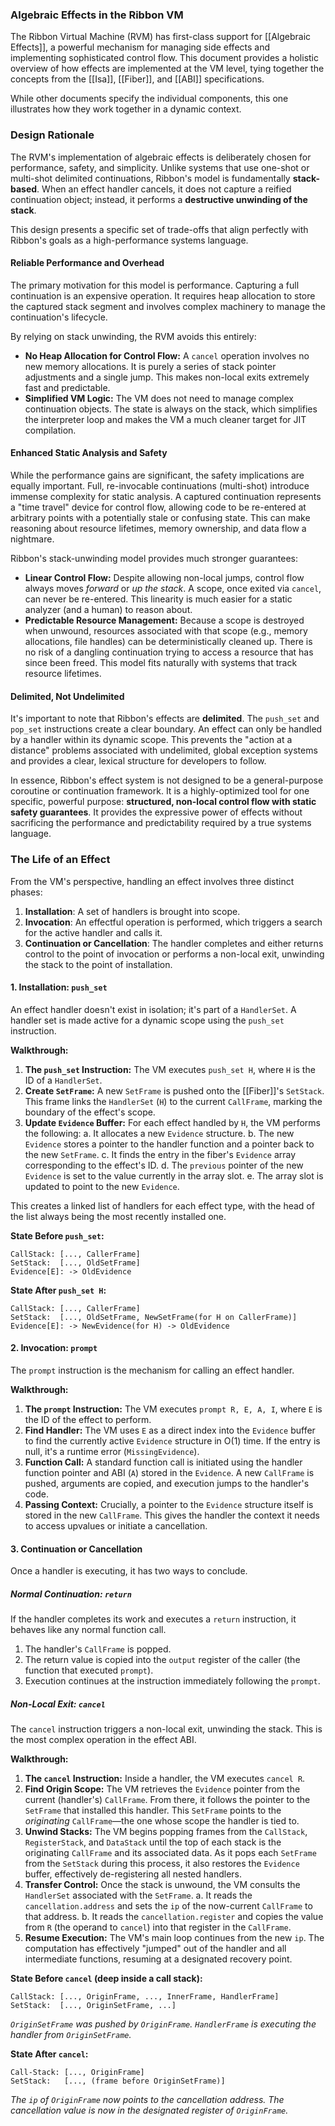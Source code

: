 ### Algebraic Effects in the Ribbon VM

The Ribbon Virtual Machine (RVM) has first-class support for [[Algebraic Effects]], a powerful mechanism for managing side effects and implementing sophisticated control flow. This document provides a holistic overview of how effects are implemented at the VM level, tying together the concepts from the [[Isa]], [[Fiber]], and [[ABI]] specifications.

While other documents specify the individual components, this one illustrates how they work together in a dynamic context.

### Design Rationale

The RVM's implementation of algebraic effects is deliberately chosen for performance, safety, and simplicity. Unlike systems that use one-shot or multi-shot delimited continuations, Ribbon's model is fundamentally **stack-based**. When an effect handler cancels, it does not capture a reified continuation object; instead, it performs a **destructive unwinding of the stack**.

This design presents a specific set of trade-offs that align perfectly with Ribbon's goals as a high-performance systems language.

#### Reliable Performance and Overhead

The primary motivation for this model is performance. Capturing a full continuation is an expensive operation. It requires heap allocation to store the captured stack segment and involves complex machinery to manage the continuation's lifecycle.

By relying on stack unwinding, the RVM avoids this entirely:
*   **No Heap Allocation for Control Flow:** A `cancel` operation involves no new memory allocations. It is purely a series of stack pointer adjustments and a single jump. This makes non-local exits extremely fast and predictable.
*   **Simplified VM Logic:** The VM does not need to manage complex continuation objects. The state is always on the stack, which simplifies the interpreter loop and makes the VM a much cleaner target for JIT compilation.

#### Enhanced Static Analysis and Safety

While the performance gains are significant, the safety implications are equally important. Full, re-invocable continuations (multi-shot) introduce immense complexity for static analysis. A captured continuation represents a "time travel" device for control flow, allowing code to be re-entered at arbitrary points with a potentially stale or confusing state. This can make reasoning about resource lifetimes, memory ownership, and data flow a nightmare.

Ribbon's stack-unwinding model provides much stronger guarantees:
*   **Linear Control Flow:** Despite allowing non-local jumps, control flow always moves *forward* or *up the stack*. A scope, once exited via `cancel`, can never be re-entered. This linearity is much easier for a static analyzer (and a human) to reason about.
*   **Predictable Resource Management:** Because a scope is destroyed when unwound, resources associated with that scope (e.g., memory allocations, file handles) can be deterministically cleaned up. There is no risk of a dangling continuation trying to access a resource that has since been freed. This model fits naturally with systems that track resource lifetimes.

#### Delimited, Not Undelimited

It's important to note that Ribbon's effects are **delimited**. The `push_set` and `pop_set` instructions create a clear boundary. An effect can only be handled by a handler within its dynamic scope. This prevents the "action at a distance" problems associated with undelimited, global exception systems and provides a clear, lexical structure for developers to follow.

In essence, Ribbon's effect system is not designed to be a general-purpose coroutine or continuation framework. It is a highly-optimized tool for one specific, powerful purpose: **structured, non-local control flow with static safety guarantees**. It provides the expressive power of effects without sacrificing the performance and predictability required by a true systems language.

### The Life of an Effect

From the VM's perspective, handling an effect involves three distinct phases:

1.  **Installation**: A set of handlers is brought into scope.
2.  **Invocation**: An effectful operation is performed, which triggers a search for the active handler and calls it.
3.  **Continuation or Cancellation**: The handler completes and either returns control to the point of invocation or performs a non-local exit, unwinding the stack to the point of installation.

#### 1. Installation: `push_set`

An effect handler doesn't exist in isolation; it's part of a `HandlerSet`. A handler set is made active for a dynamic scope using the `push_set` instruction.

**Walkthrough:**
1.  **The `push_set` Instruction:** The VM executes `push_set H`, where `H` is the ID of a `HandlerSet`.
2.  **Create `SetFrame`:** A new `SetFrame` is pushed onto the [[Fiber]]'s `SetStack`. This frame links the `HandlerSet` (`H`) to the current `CallFrame`, marking the boundary of the effect's scope.
3.  **Update `Evidence` Buffer:** For each effect handled by `H`, the VM performs the following:
    a. It allocates a new `Evidence` structure.
    b. The new `Evidence` stores a pointer to the handler function and a pointer back to the new `SetFrame`.
    c. It finds the entry in the fiber's `Evidence` array corresponding to the effect's ID.
    d. The `previous` pointer of the new `Evidence` is set to the value currently in the array slot.
    e. The array slot is updated to point to the new `Evidence`.

This creates a linked list of handlers for each effect type, with the head of the list always being the most recently installed one.

**State Before `push_set`:**
```
CallStack: [..., CallerFrame]
SetStack:  [..., OldSetFrame]
Evidence[E]: -> OldEvidence
```

**State After `push_set H`:**
```
CallStack: [..., CallerFrame]
SetStack:  [..., OldSetFrame, NewSetFrame(for H on CallerFrame)]
Evidence[E]: -> NewEvidence(for H) -> OldEvidence
```

#### 2. Invocation: `prompt`

The `prompt` instruction is the mechanism for calling an effect handler.

**Walkthrough:**
1.  **The `prompt` Instruction:** The VM executes `prompt R, E, A, I`, where `E` is the ID of the effect to perform.
2.  **Find Handler:** The VM uses `E` as a direct index into the `Evidence` buffer to find the currently active `Evidence` structure in O(1) time. If the entry is null, it's a runtime error (`MissingEvidence`).
3.  **Function Call:** A standard function call is initiated using the handler function pointer and ABI (`A`) stored in the `Evidence`. A new `CallFrame` is pushed, arguments are copied, and execution jumps to the handler's code.
4.  **Passing Context:** Crucially, a pointer to the `Evidence` structure itself is stored in the new `CallFrame`. This gives the handler the context it needs to access upvalues or initiate a cancellation.

#### 3. Continuation or Cancellation

Once a handler is executing, it has two ways to conclude.

##### Normal Continuation: `return`

If the handler completes its work and executes a `return` instruction, it behaves like any normal function call.

1.  The handler's `CallFrame` is popped.
2.  The return value is copied into the `output` register of the caller (the function that executed `prompt`).
3.  Execution continues at the instruction immediately following the `prompt`.

##### Non-Local Exit: `cancel`

The `cancel` instruction triggers a non-local exit, unwinding the stack. This is the most complex operation in the effect ABI.

**Walkthrough:**
1.  **The `cancel` Instruction:** Inside a handler, the VM executes `cancel R`.
2.  **Find Origin Scope:** The VM retrieves the `Evidence` pointer from the current (handler's) `CallFrame`. From there, it follows the pointer to the `SetFrame` that installed this handler. This `SetFrame` points to the *originating* `CallFrame`—the one whose scope the handler is tied to.
3.  **Unwind Stacks:** The VM begins popping frames from the `CallStack`, `RegisterStack`, and `DataStack` until the top of each stack is the originating `CallFrame` and its associated data. As it pops each `SetFrame` from the `SetStack` during this process, it also restores the `Evidence` buffer, effectively de-registering all nested handlers.
4.  **Transfer Control:** Once the stack is unwound, the VM consults the `HandlerSet` associated with the `SetFrame`.
    a. It reads the `cancellation.address` and sets the `ip` of the now-current `CallFrame` to that address.
    b. It reads the `cancellation.register` and copies the value from `R` (the operand to `cancel`) into that register in the `CallFrame`.
5.  **Resume Execution:** The VM's main loop continues from the new `ip`. The computation has effectively "jumped" out of the handler and all intermediate functions, resuming at a designated recovery point.

**State Before `cancel` (deep inside a call stack):**
```
CallStack: [..., OriginFrame, ..., InnerFrame, HandlerFrame]
SetStack:  [..., OriginSetFrame, ...]
```
*`OriginSetFrame` was pushed by `OriginFrame`.*
*`HandlerFrame` is executing the handler from `OriginSetFrame`.*

**State After `cancel`:**
```
Call-Stack: [..., OriginFrame]
SetStack:   [..., (frame before OriginSetFrame)]
```
*The `ip` of `OriginFrame` now points to the cancellation address.*
*The cancellation value is now in the designated register of `OriginFrame`.*